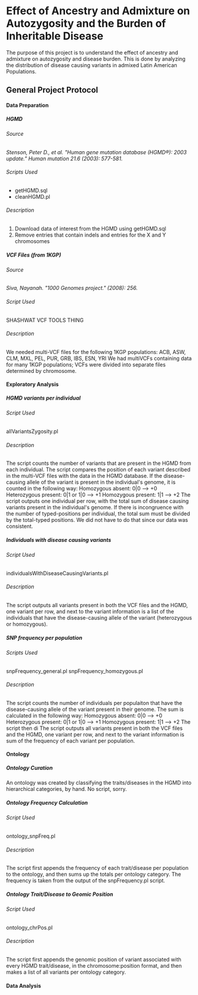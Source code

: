 # Effect of Ancestry and Admixture on Autozygosity and the Burden of Inheritable Disease
The purpose of this project is to understand the effect of ancestry and admixture on autozygosity and disease burden. This is done by analyzing the distribution of disease causing variants in admixed Latin American Populations.

## General Project Protocol

#### Data Preparation

##### HGMD
###### Source
*Stenson, Peter D., et al. "Human gene mutation database (HGMD®): 2003 update." Human mutation 21.6 (2003): 577-581.*
###### Scripts Used
- getHGMD.sql
- cleanHGMD.pl
###### Description
1. Download data of interest from the HGMD using getHGMD.sql
2. Remove entries that contain indels and entries for the X and Y chromosomes

##### VCF Files (from 1KGP)
###### Source
*Siva, Nayanah. "1000 Genomes project." (2008): 256.*
###### Script Used
SHASHWAT VCF TOOLS THING
###### Description
We needed multi-VCF files for the following 1KGP populations: ACB, ASW, CLM, MXL, PEL, PUR, GRB, IBS, ESN, YRI
We had multiVCFs containing data for many 1KGP populations; VCFs were divided into separate files determined by chromosome.

#### Exploratory Analysis

##### HGMD variants per individual
###### Script Used
allVariantsZygosity.pl
###### Description
The script counts the number of variants that are present in the HGMD from each individual. The script compares the position of each variant described in the multi-VCF files with the data in the HGMD database. If the disease-causing allele of the variant is present in the individual's genome, it is counted in the following way:
Homozygous absent: 0|0 --> +0
Heterozygous present: 0|1 or 1|0 --> +1
Homozygous present: 1|1 --> +2
The script outputs one individual per row, with the total sum of disease causing variants present in the individual's genome.
If there is incongruence with the number of typed-positions per individual, the total sum must be divided by the total-typed positions. We did not have to do that since our data was consistent.


##### Individuals with disease causing variants
###### Script Used
individualsWithDiseaseCausingVariants.pl
###### Description
The script outputs all variants present in both the VCF files and the HGMD, one variant per row, and next to the variant information is a list of the individuals that have the disease-causing allele of the variant (heterozygous or homozygous).

##### SNP frequency per population
###### Scripts Used
snpFrequency_general.pl
snpFrequency_homozygous.pl
###### Description
The script counts the number of individuals per populaiton that have the disease-causing allele of the variant present in their genome. The sum is calculated in the following way:
Homozygous absent: 0|0 --> +0
Heterozygous present: 0|1 or 1|0 --> +1
Homozygous present: 1|1 --> +2
The script then di
The script outputs all variants present in both the VCF files and the HGMD, one variant per row, and next to the variant information is sum of the frequency of each variant per population.

#### Ontology

##### Ontology Curation
An ontology was created by classifying the traits/diseases in the HGMD into hierarchical categories, by hand. No script, sorry.

##### Ontology Frequency Calculation
###### Script Used
ontology_snpFreq.pl
###### Description
The script first appends the frequency of each trait/disease per population to the ontology, and then sums up the totals per ontology category. The frequency is taken from the output of the snpFrequency.pl script.

##### Ontology Trait/Disease to Geomic Position
###### Script Used
ontology_chrPos.pl
###### Description
The script first appends the genomic position of variant associated with every HGMD trait/disease, in the chromosome:position format, and then makes a list of all variants per ontology category.

#### Data Analysis